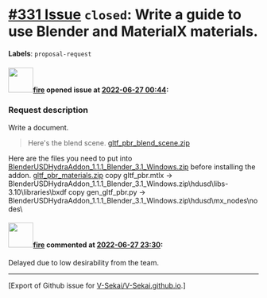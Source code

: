 # [\#331 Issue](https://github.com/V-Sekai/V-Sekai.github.io/issues/331) `closed`: Write a guide to use Blender and MaterialX materials.
**Labels**: `proposal-request`


#### <img src="https://avatars.githubusercontent.com/u/32321?u=c2e06a3d2b49a467aa907e54aa259516440267cc&v=4" width="50">[fire](https://github.com/fire) opened issue at [2022-06-27 00:44](https://github.com/V-Sekai/V-Sekai.github.io/issues/331):

### Request description

Write a document.

> Here's the blend scene.
[gltf_pbr_blend_scene.zip](https://github.com/GPUOpen-LibrariesAndSDKs/BlenderUSDHydraAddon/files/8986036/gltf_pbr_blend_scene.zip)

Here are the files you need to put into [BlenderUSDHydraAddon_1.1.1_Blender_3.1_Windows.zip](https://github.com/GPUOpen-LibrariesAndSDKs/BlenderUSDHydraAddon/releases/download/v1.1.1/BlenderUSDHydraAddon_1.1.1_Blender_3.1_Windows.zip) before installing the addon.
[gltf_pbr_materials.zip](https://github.com/GPUOpen-LibrariesAndSDKs/BlenderUSDHydraAddon/files/8986042/gltf_pbr_materials.zip)
copy gltf_pbr.mtlx -> BlenderUSDHydraAddon_1.1.1_Blender_3.1_Windows.zip\hdusd\libs-3.10\libraries\bxdf
copy gen_gltf_pbr.py -> BlenderUSDHydraAddon_1.1.1_Blender_3.1_Windows.zip\hdusd\mx_nodes\nodes\

#### <img src="https://avatars.githubusercontent.com/u/32321?u=c2e06a3d2b49a467aa907e54aa259516440267cc&v=4" width="50">[fire](https://github.com/fire) commented at [2022-06-27 23:30](https://github.com/V-Sekai/V-Sekai.github.io/issues/331#issuecomment-1168034283):

Delayed due to low desirability from the team.


-------------------------------------------------------------------------------



[Export of Github issue for [V-Sekai/V-Sekai.github.io](https://github.com/V-Sekai/V-Sekai.github.io).]
